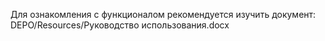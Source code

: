 Для ознакомления с функционалом рекомендуется изучить документ: DEPO/Resources/Руководство использования.docx
